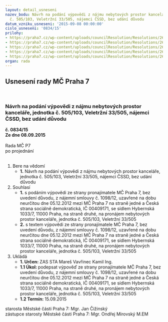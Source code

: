 ```yaml
---
layout: detail_usneseni
nazev_bodu: Návrh na podání výpovědi z nájmu nebytových prostor kanceláře, jednotka
  č. 505/103, Veletržní 33/505, nájemci ČSSD, bez udání důvodu
datum_vzniku_usneseni: '2015-09-08 00:00:00'
cislo_usneseni: '0834/15'
prilohy:
- https://praha7.cz/wp-content/uploads/councilResolution/Resolutions/26015/56-15-priloha_01_cssd505.doc
- https://praha7.cz/wp-content/uploads/councilResolution/Resolutions/26015/56-15-priloha_02_cssd505.pdf
- https://praha7.cz/wp-content/uploads/councilResolution/Resolutions/26015/56-15-priloha_03_cssd505.pdf
- https://praha7.cz/wp-content/uploads/councilResolution/Resolutions/26015/56-15-priloha_04_cssd505.pdf
- https://praha7.cz/wp-content/uploads/councilResolution/Resolutions/26015/56-15-priloha_05_cssd505.doc
organ: rada
---
```

<div id="ucUsn_pList" class="usn">
	<span><h2>Usnesení rady MČ Praha 7 </h2>
<br></span><div class="standBody">
<span><h3>Návrh na podání výpovědi z nájmu nebytových prostor kanceláře, jednotka č. 505/103, Veletržní 33/505, nájemci ČSSD, bez udání důvodu</h3></span><div class="center">
		<strong>č. 0834/15</strong><br>
	</div>
<div class="center">
		<strong>Ze dne 08.09.2015</strong><br><br>
	</div>Rada MČ P7<br> po projednání<br><br><ol>
<li>Bere na vědomí<ul><li>
<strong>1.</strong> Návrh na podání výpovědi z nájmu nebytových prostor kanceláře, jednotka  č. 505/103, Veletržní 33/505, nájemci ČSSD, bez udání důvodu   </li></ul>
</li>
<li>Souhlasí<ul>
<li>
<strong>1.</strong> s podáním výpovědi ze strany pronajímatele MČ Praha 7, bez uvedení důvodu, z nájemní smlouvy č. 1098/12, uzavřené na dobu neurčitou dne 05.12.2012 mezi MČ Praha 7 na straně jedné a Česká strana sociálně demokratická, IČ 00409171, se sídlem Hybernská 1033/7, 11000 Praha, na straně druhé, na pronájem nebytových prostor kanceláře, jednotka č. 505/103, Veletržní 33/505</li>
<li>
<strong>2.</strong> s textem výpovědi ze strany pronajímatele MČ Praha 7, bez uvedení důvodu, z nájemní smlouvy č. 1098/12, uzavřené na dobu neurčitou dne 05.12.2012 mezi MČ Praha 7 na straně jedné a Česká strana sociálně demokratická, IČ 00409171, se sídlem Hybernská 1033/7, 11000 Praha, na straně druhé, na pronájem nebytových prostor kanceláře, jednotka č. 505/103, Veletržní 33/505        </li>
</ul>
</li>
<li>Ukládá<ul>
<li>
<strong>1. Určen: </strong>ZAS STA Mareš Vavřinec Kamil Ing.</li>
<li>
<strong>1.1 Úkol: </strong>podepsat výpověď ze strany pronajímatele MČ Praha 7, bez uvedení důvodu, z nájemní smlouvy č. 1098/12, uzavřené na dobu neurčitou dne 05.12.2012 mezi MČ Praha 7 na straně jedné a Česká strana sociálně demokratická, IČ 00409171, se sídlem Hybernská 1033/7, 11000 Praha, na straně druhé, na pronájem nebytových prostor kanceláře, jednotka č. 505/103, Veletržní 33/505</li>
<li>
<strong>1.2 Termín: </strong>15.09.2015</li>
</ul>
</li>
</ol>starosta Městské části Praha 7: Mgr. Jan Čižinský<br>zástupce starosty Městské části Praha 7: Mgr. Ondřej Mirovský M.EM 
</div>
</div>